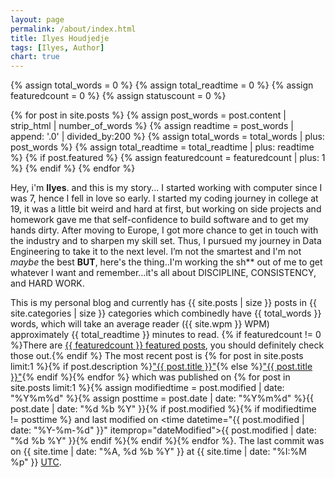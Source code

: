 ```yaml
---
layout: page
permalink: /about/index.html
title: Ilyes Houdjedje
tags: [Ilyes, Author]
chart: true
---
```


<!-- [<img src="/images/my-avatar.jpeg" class="notepad-post-author-avatar" alt="ilyes's photo" style="height: 20%;width: 20%;"/>](/images/my-avatar.jpeg) -->


{% assign total_words = 0 %}
{% assign total_readtime = 0 %}
{% assign featuredcount = 0 %}
{% assign statuscount = 0 %}

{% for post in site.posts %}
    {% assign post_words = post.content | strip_html | number_of_words %}
    {% assign readtime = post_words | append: '.0' | divided_by:200 %}
    {% assign total_words = total_words | plus: post_words %}
    {% assign total_readtime = total_readtime | plus: readtime %}
    {% if post.featured %}
    {% assign featuredcount = featuredcount | plus: 1 %}
    {% endif %}
{% endfor %}

Hey, i'm **Ilyes**. and this is my story...
I started working with computer since I was 7, hence I fell in love so early. I started my coding journey in college at 19, it was a little bit weird and hard at first, but working on side projects and homework gave me that self-confidence to build software and to get my hands dirty. After moving to Europe, I got more chance to get in touch with the industry and to sharpen my skill set. Thus, I pursued my journey in Data Engineering to take it to the next level. I’m not the smartest and I'm not _maybe_ the best **BUT**, here's the thing..I'm working the sh** out of me to get whatever I want and remember…it's all about DISCIPLINE, CONSISTENCY, and HARD WORK.

This is my personal blog and currently has {{ site.posts | size }} posts in {{ site.categories | size }} categories which combinedly have {{ total_words }} words, which will take an average reader ({{ site.wpm }} WPM) approximately <span class="time">{{ total_readtime }}</span> minutes to read. {% if featuredcount != 0 %}There are <a href="{{ site.url }}/featured">{{ featuredcount }} featured posts</a>, you should definitely check those out.{% endif %} The most recent post is {% for post in site.posts limit:1 %}{% if post.description %}<a href="{{ site.url }}{{ post.url }}" title="{{ post.description }}">"{{ post.title }}"</a>{% else %}<a href="{{ site.url }}{{ post.url }}" title="{{ post.description }}" title="Read more about {{ post.title }}">"{{ post.title }}"</a>{% endif %}{% endfor %} which was published on {% for post in site.posts limit:1 %}{% assign modifiedtime = post.modified | date: "%Y%m%d" %}{% assign posttime = post.date | date: "%Y%m%d" %}<time datetime="{{ post.date | date_to_xmlschema }}" class="post-time">{{ post.date | date: "%d %b %Y" }}</time>{% if post.modified %}{% if modifiedtime != posttime %} and last modified on <time datetime="{{ post.modified | date: "%Y-%m-%d" }}" itemprop="dateModified">{{ post.modified | date: "%d %b %Y" }}</time>{% endif %}{% endif %}{% endfor %}. The last commit was on {{ site.time | date: "%A, %d %b %Y" }} at {{ site.time | date: "%I:%M %p" }} [UTC](http://en.wikipedia.org/wiki/Coordinated_Universal_Time "Temps Universel Coordonné").
